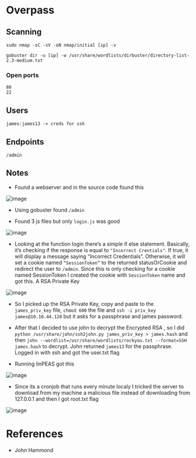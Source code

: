 # Overpass

## Scanning 

`sudo nmap -sC -sV -oN nmap/initial [ip] -v`

`gobuster dir -u [ip] -w /usr/share/wordlists/dirbuster/directory-list-2.3-medium.txt`


### Open ports

```
80
22
```

## Users


```
james:james13 -> creds for ssh
```


## Endpoints
```
/admin
```


## Notes

* Found a webserver and in the source code found this

![image](https://user-images.githubusercontent.com/12052283/132727810-ce8ff721-7a1a-4d77-8029-7915ea9fadd2.png)

* Using gobuster found `/admin`

* Found 3 js files but only `login.js` was good

![image](https://user-images.githubusercontent.com/12052283/132728976-926a3894-77b6-4b10-a3c1-cd30f876c59d.png)

* Looking at the function login there’s a simple if else statement. Basically, it’s checking if the response is equal to `"Incorrect Crentials"`. If true, it will display a message saying “Incorrect Credentials”. Otherwise, it will set a cookie named `“SessionToken”` to the returned statusOrCookie and redirect the user to `/admin`. Since this is only checking for a cookie named SessionToken I created the cookie with `SessionToken` name and got this. A RSA Private Key

![image](https://user-images.githubusercontent.com/12052283/132731073-b371c3a7-e2d9-407b-87cd-2ff51cbeb9b8.png)

* So I picked up the RSA Private Key, copy and paste to the `james_priv_key` file, `chmod 600` the file and `ssh -i priv_key james@10.10.44.128` but it asks for a passphrase and james password.

* After that I decided to use john to decrypt the Encrypted RSA , so I did `python /usr/share/john/ssh2john.py james_priv_key > james.hash` and then `john --wordlist=/usr/share/wordlists/rockyou.txt --format=SSH james.hash` to decrypt. John returned `james13` for the passphrase. Logged in with ssh and got the user.txt flag

* Running linPEAS got this

![image](https://user-images.githubusercontent.com/12052283/132736603-9f6f3f03-0739-4d00-8d81-2f24f0859e5b.png)


* Since its a cronjob that runs every minute localy I tricked the server to download from my machine a malicious file instead of downloading from 127.0.0.1 and then I got root.txt flag

![image](https://user-images.githubusercontent.com/12052283/132743195-475a203f-de19-42aa-be5b-72f82abec44a.png)



# References

* John Hammond